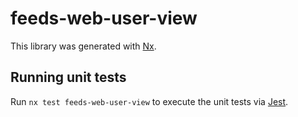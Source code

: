 # feeds-web-user-view

This library was generated with [Nx](https://nx.dev).

## Running unit tests

Run `nx test feeds-web-user-view` to execute the unit tests via [Jest](https://jestjs.io).
